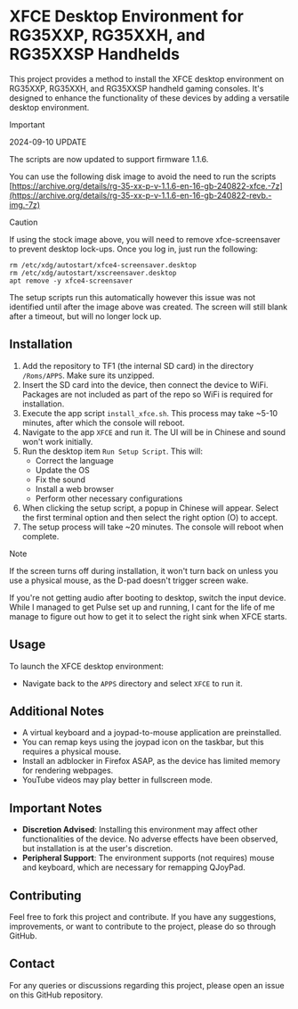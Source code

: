 # XFCE Desktop Environment for RG35XXP, RG35XXH, and RG35XXSP Handhelds

This project provides a method to install the XFCE desktop environment on RG35XXP, RG35XXH, and RG35XXSP handheld gaming consoles. It's designed to enhance the functionality of these devices by adding a versatile desktop environment.

> [!IMPORTANT]
> 2024-09-10 UPDATE
>
> The scripts are now updated to support firmware 1.1.6. 
>
> You can use the following disk image to avoid the need to run the scripts
> [https://archive.org/details/rg-35-xx-p-v-1.1.6-en-16-gb-240822-xfce.-7z](https://archive.org/details/rg-35-xx-p-v-1.1.6-en-16-gb-240822-revb.-img.-7z)

> [!CAUTION]
> If using the stock image above, you will need to remove xfce-screensaver to prevent desktop lock-ups. 
> Once you log in, just run the following:
>
> ```
> rm /etc/xdg/autostart/xfce4-screensaver.desktop
> rm /etc/xdg/autostart/xscreensaver.desktop
> apt remove -y xfce4-screensaver
>```
>
> The setup scripts run this automatically however this issue was not identified until after the image above was created. The screen will still blank after a timeout, but will no longer lock up.

## Installation

1. Add the repository to TF1 (the internal SD card) in the directory `/Roms/APPS`. Make sure its unzipped.
2. Insert the SD card into the device, then connect the device to WiFi. Packages are not included as part of the repo so WiFi is required for installation.
3. Execute the app script `install_xfce.sh`. This process may take ~5-10 minutes, after which the console will reboot.
4. Navigate to the app `XFCE` and run it. The UI will be in Chinese and sound won't work initially.
5. Run the desktop item `Run Setup Script`. This will:
   - Correct the language
   - Update the OS
   - Fix the sound
   - Install a web browser
   - Perform other necessary configurations
6. When clicking the setup script, a popup in Chinese will appear. Select the first terminal option and then select the right option (O) to accept.
7. The setup process will take ~20 minutes. The console will reboot when complete.

> [!NOTE]
> If the screen turns off during installation, it won't turn back on unless you use a physical mouse, as the D-pad doesn't trigger screen wake.
>
> If you're not getting audio after booting to desktop, switch the input device. While I managed to get Pulse set up and running, I cant for the life of me manage to figure out how to get it to select the right sink when XFCE starts.

## Usage

To launch the XFCE desktop environment:

- Navigate back to the `APPS` directory and select `XFCE` to run it.

## Additional Notes

- A virtual keyboard and a joypad-to-mouse application are preinstalled.
- You can remap keys using the joypad icon on the taskbar, but this requires a physical mouse.
- Install an adblocker in Firefox ASAP, as the device has limited memory for rendering webpages.
- YouTube videos may play better in fullscreen mode.

## Important Notes

- **Discretion Advised**: Installing this environment may affect other functionalities of the device. No adverse effects have been observed, but installation is at the user's discretion.
- **Peripheral Support**: The environment supports (not requires) mouse and keyboard, which are necessary for remapping QJoyPad.

## Contributing

Feel free to fork this project and contribute. If you have any suggestions, improvements, or want to contribute to the project, please do so through GitHub.

## Contact

For any queries or discussions regarding this project, please open an issue on this GitHub repository.
